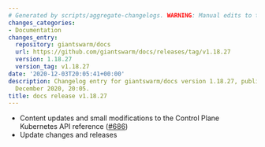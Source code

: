 ```yaml
---
# Generated by scripts/aggregate-changelogs. WARNING: Manual edits to this files will be overwritten.
changes_categories:
- Documentation
changes_entry:
  repository: giantswarm/docs
  url: https://github.com/giantswarm/docs/releases/tag/v1.18.27
  version: 1.18.27
  version_tag: v1.18.27
date: '2020-12-03T20:05:41+00:00'
description: Changelog entry for giantswarm/docs version 1.18.27, published on 03
  December 2020, 20:05.
title: docs release v1.18.27
---
```


- Content updates and small modifications to the Control Plane Kubernetes API reference ([#686](https://github.com/giantswarm/docs/pull/686))
- Update changes and releases

